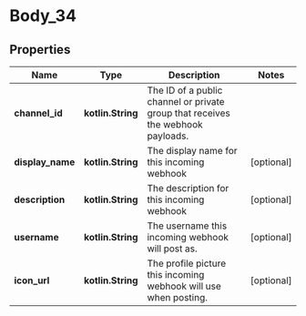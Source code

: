
# Body_34

## Properties
Name | Type | Description | Notes
------------ | ------------- | ------------- | -------------
**channel_id** | **kotlin.String** | The ID of a public channel or private group that receives the webhook payloads. | 
**display_name** | **kotlin.String** | The display name for this incoming webhook |  [optional]
**description** | **kotlin.String** | The description for this incoming webhook |  [optional]
**username** | **kotlin.String** | The username this incoming webhook will post as. |  [optional]
**icon_url** | **kotlin.String** | The profile picture this incoming webhook will use when posting. |  [optional]



